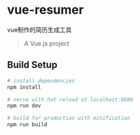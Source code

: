 
# vue-resumer
vue制作的简历生成工具


> A Vue.js project

## Build Setup

``` bash
# install dependencies
npm install

# serve with hot reload at localhost:8080
npm run dev

# build for production with minification
npm run build
